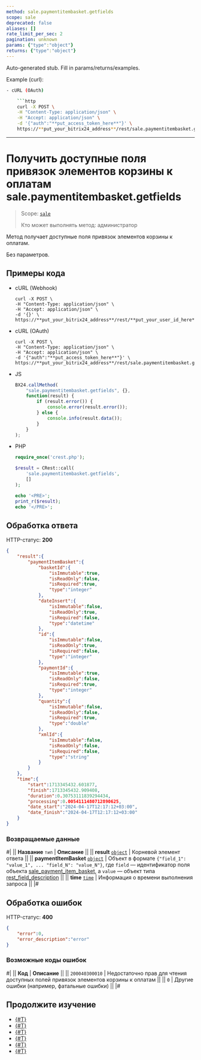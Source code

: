 ```yaml
---
method: sale.paymentitembasket.getfields
scope: sale
deprecated: false
aliases: []
rate_limit_per_sec: 2
pagination: unknown
params: {"type":"object"}
returns: {"type":"object"}
---
```


Auto-generated stub. Fill in params/returns/examples.

Example (curl):

```bash
- cURL (OAuth)

    ```http
    curl -X POST \
    -H "Content-Type: application/json" \
    -H "Accept: application/json" \
    -d '{"auth":"**put_access_token_here**"}' \
    https://**put_your_bitrix24_address**/rest/sale.paymentitembasket.getfields
```

---

# Получить доступные поля привязок элементов корзины к оплатам sale.paymentitembasket.getfields

> Scope: [`sale`](../../scopes/permissions.md)
>
> Кто может выполнять метод: администратор

Метод получает доступные поля привязок элементов корзины к оплатам.

Без параметров.

## Примеры кода





- cURL (Webhook)

    ```http
    curl -X POST \
    -H "Content-Type: application/json" \
    -H "Accept: application/json" \
    -d '{}' \
    https://**put_your_bitrix24_address**/rest/**put_your_user_id_here**/**put_your_webbhook_here**/sale.paymentitembasket.getfields
    ```

- cURL (OAuth)

    ```http
    curl -X POST \
    -H "Content-Type: application/json" \
    -H "Accept: application/json" \
    -d '{"auth":"**put_access_token_here**"}' \
    https://**put_your_bitrix24_address**/rest/sale.paymentitembasket.getfields
    ```

- JS

    ```js
    BX24.callMethod(
        "sale.paymentitembasket.getfields", {},
        function(result) {
            if (result.error()) {
                console.error(result.error());
            } else {
                console.info(result.data());
            }
        }
    );
    ```

- PHP

    ```php
    require_once('crest.php');

    $result = CRest::call(
        'sale.paymentitembasket.getfields',
        []
    );

    echo '<PRE>';
    print_r($result);
    echo '</PRE>';
    ```



## Обработка ответа

HTTP-статус: **200**

```json
{
    "result":{
        "paymentItemBasket":{
            "basketId":{
                "isImmutable":true,
                "isReadOnly":false,
                "isRequired":true,
                "type":"integer"
            },
            "dateInsert":{
                "isImmutable":false,
                "isReadOnly":true,
                "isRequired":false,
                "type":"datetime"
            },
            "id":{
                "isImmutable":false,
                "isReadOnly":true,
                "isRequired":false,
                "type":"integer"
            },
            "paymentId":{
                "isImmutable":true,
                "isReadOnly":false,
                "isRequired":true,
                "type":"integer"
            },
            "quantity":{
                "isImmutable":false,
                "isReadOnly":false,
                "isRequired":true,
                "type":"double"
            },
            "xmlId":{
                "isImmutable":false,
                "isReadOnly":false,
                "isRequired":false,
                "type":"string"
            }
        }
    },
    "time":{
        "start":1713345432.601877,
        "finish":1713345432.909408,
        "duration":0.30753111839294434,
        "processing":0.0054111480712890625,
        "date_start":"2024-04-17T12:17:12+03:00",
        "date_finish":"2024-04-17T12:17:12+03:00"
    }
}
```

### Возвращаемые данные

#|
|| **Название**
`тип` | **Описание** ||
|| **result**
[`object`](../../data-types.md) | Корневой элемент ответа ||
|| **paymentItemBasket**
[`object`](../../data-types.md) | Объект в формате `{"field_1": "value_1", ... "field_N": "value_N"}`, где `field` — идентификатор поля объекта [sale_payment_item_basket](../data-types.md), а `value` — объект типа [rest_field_description](../data-types.md) ||
|| **time**
[`time`](../../data-types.md) | Информация о времени выполнения запроса ||
|#

## Обработка ошибок

HTTP-статус: **400**

```json
{
    "error":0,
    "error_description":"error"
}
```



### Возможные коды ошибок

#|
|| **Код** | **Описание** ||
|| `200040300010` | Недостаточно прав для чтения доступных полей привязок элементов корзины к оплатам ||
|| `0` | Другие ошибки (например, фатальные ошибки) ||
|#



## Продолжите изучение

- [{#T}](./index.md)
- [{#T}](./sale-payment-item-basket-add.md)
- [{#T}](./sale-payment-item-basket-update.md)
- [{#T}](./sale-payment-item-basket-get.md)
- [{#T}](./sale-payment-item-basket-list.md)
- [{#T}](./sale-payment-item-basket-delete.md)
